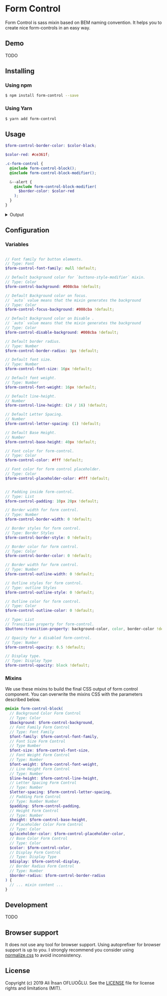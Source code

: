 # Form Control

Form Control is sass mixin based on BEM naming convention. It helps you to create nice form-controls in an easy way.

## Demo

TODO

## Installing

### Using npm

```sh
$ npm install form-control --save
```

### Using Yarn

```sh
$ yarn add form-control
```

## Usage

```scss
$form-control-border-color: $color-black;

$color-red: #ce361f;

.c-form-control {
  @include form-control-block();
  @include form-control-block-modifier();

  &--alert {
    @include form-control-block-modifier(
      $border-color: $color-red
    );
  }
}

```

<details>
  <summary>Output</summary>

```css
.c-form-control {
  background-color: #fff;
  border-radius: 4px;
  color: #000;
  display: block;
  font-family: sans-serif;
  font-size: 14px;
  font-weight: 400;
  height: 40px;
  letter-spacing: 1px;
  line-height: 25px;
  padding: 8px 12px;
  width: 100%;
  border-color: #000;
  border-style: solid;
  border-width: 2px;
  opacity: 1;
  outline-color: #000;
  outline-style: solid;
  outline-width: 0; 
}
.c-form-control::-webkit-input-placeholder {
  color: #000; 
}

.c-form-control::-moz-placeholder {
  color: #000; 
}

.c-form-control:-ms-input-placeholder {
  color: #000; 
}

.c-form-control::-ms-input-placeholder {
  color: #000; 
}

.c-form-control::placeholder {
  color: #000; 
}

.c-form-control:focus {
  background-color: #fff; 
}

.c-form-control:disabled {
  background-color: #fff; 
}

.c-form-control--alert {
  border-color: #ce361f;
  border-style: solid;
  border-width: 2px;
  opacity: 1;
  outline-color: #000;
  outline-style: solid;
  outline-width: 0; 
}

.c-form-control--alert:focus {
  background-color: #fff; 
}

.c-form-control--alert:disabled {
  background-color: #fff; 
}

```
</details>

## Configuration

### Variables

```scss

// Font family for button elements.
// Type: Font
$form-control-font-family: null !default;

// Default background color for `buttono-style-modifier` mixin.
// Type: Color
$form-control-background: #008cba !default;

// Default Background color on focus.
// `auto` value means that the mixin generates the background
// Type: Color 
$form-control-focus-background: #008cba !default;

// Default Background color on Disable .
// `auto` value means that the mixin generates the background
// Type: Color 
$form-control-disable-background: #008cba !default;

// Default border radius.
// Type: Number
$form-control-border-radius: 3px !default;

// Default font size.
// Type: Number
$form-control-font-size: 16px !default;

// Default font weight.
// Type: Number
$form-control-font-weight: 16px !default;

// Default line-height.
// Number
$form-control-line-height: (24 / 16) !default;

// Default Letter Spacing.
// Number
$form-control-letter-spacing: (1) !default;

// Default Base Height.
// Number
$form-control-base-height: 40px !default;

// Font color for form-control.
// Type: Color
$form-control-color: #fff !default;

// Font color for form control placeholder.
// Type: Color
$form-control-placeholder-color: #fff !default;


// Padding inside form-control.
// Type: List
$form-control-padding: 10px 20px !default;

// Border width for form control.
// Type: Number
$form-control-border-width: 0 !default;

// Border styles for form control.
// Type: Border Styles
$form-control-border-style: 0 !default;

// Border color for form control.
// Type: Color
$form-control-border-color: 0 !default;

// Border width for form control.
// Type: Number
$form-control-outline-width: 0 !default;

// Outline styles for form control.
// Type: outline Styles
$form-control-outline-style: 0 !default;

// Outline color for form control.
// Type: Color
$form-control-outline-color: 0 !default;

// Type: List
// Transition property for form-control.
$buttono-transition-property: background-color, color, border-color !default;

// Opacity for a disabled form-control.
// Type: Number
$form-control-opacity: 0.5 !default;

// Display type.
// Type: Display Type
$form-control-opacity: block !default;
```

### Mixins

We use these mixins to build the final CSS output of form control component. You can overwrite the mixins CSS with the parameters described below.

```scss
@mixin form-control-block(
  // Background Color Form Control
  // Type: Color
  $background: $form-control-background,
  // Font Family Form Control
  // Type: Font Family
  $font-family: $form-control-font-family,
  // Font Size Form Control
  // Type Number
  $font-size: $form-control-font-size,
  // Font Weight Form Control
  // Type: Number
  $font-weight: $form-control-font-weight,
  // Line Height Form Control
  // Type: Number
  $line-height: $form-control-line-height,
  // Letter Spacing Form Control
  // Type: Number
  $letter-spacing: $form-control-letter-spacing,
  // Padding Form Control
  // Type: Number Number
  $padding: $form-control-padding,
  // Height Form Control
  // Type: Number
  $height: $form-control-base-height,
  // Placeholder Color Form Control
  // Type: Color
  $placeholder-color: $form-control-placeholder-color,
  // Base Color Form Control
  // Type: Color
  $color: $form-control-color,
  // Display Form Control
  // Type: Display Type
  $display: $form-control-display,
  // Border Radius Form Control 
  // Type: Number
  $border-radius: $form-control-border-radius
) {
  // ... mixin content ...
}
```

## Development

TODO

## Browser support

It does not use any tool for browser support. Using autoprefixer for browser support is up to you. I strongly recommend you consider using [normalize.css](https://necolas.github.io/normalize.css/) to avoid inconsistency.

## License

Copyright (c) 2019 Ali İhsan OFLUOĞLU. See the [LICENSE](/LICENSE) file for license rights and limitations (MIT).
